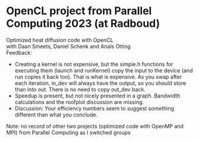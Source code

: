 # OpenCL project from Parallel Computing 2023 (at Radboud)
Optimized heat diffusion code with OpenCL
<br>with Daan Smeets, Daniel Schenk and Anaïs Otting
<br>Feedback:
- Creating a kernel is not expensive, but the simple.h functions for executing them (launch and runKernel) copy the input to the device (and run copies it back too). That is what is expensive.
As you swap after each iteration, in_dev will always have the output, so you should store than into out. There is no need to copy out_dev back.
- Speedup is present, but not nicely presented in a graph. Bandwidth calculations and the roofplot discussion are missing.
- Discussion: Your efficiency numbers seem to suggest something different than what you conclude.

Note: no record of other two projects (optimized code with OpenMP and MPI) from Parallel Computing as I switched groups
